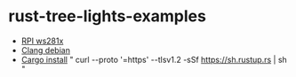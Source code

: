# rust-tree-lights-examples

- [RPI ws281x](https://github.com/jgarff/rpi_ws281x)
- [Clang debian](https://packages.debian.org/search?keywords=clang)
- [Cargo install](https://www.rust-lang.org/tools/install)
" curl --proto '=https' --tlsv1.2 -sSf https://sh.rustup.rs | sh "

